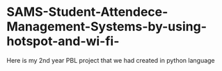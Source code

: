 # SAMS-Student-Attendece-Management-Systems-by-using-hotspot-and-wi-fi-
Here is my 2nd year PBL project that we had created in python language 
